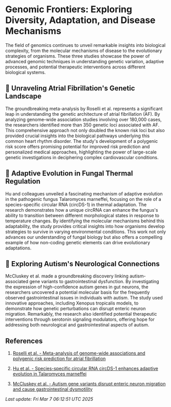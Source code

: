 # Genomic Frontiers: Exploring Diversity, Adaptation, and Disease Mechanisms

The field of genomics continues to unveil remarkable insights into biological complexity, from the molecular mechanisms of disease to the evolutionary strategies of organisms. These three studies showcase the power of advanced genomic techniques in understanding genetic variation, adaptive processes, and potential therapeutic interventions across different biological systems.

## 🧬 Unraveling Atrial Fibrillation's Genetic Landscape

The groundbreaking meta-analysis by Roselli et al. represents a significant leap in understanding the genetic architecture of atrial fibrillation (AF). By analyzing genome-wide association studies involving over 180,000 cases, the researchers identified more than 350 genetic loci associated with AF. This comprehensive approach not only doubled the known risk loci but also provided crucial insights into the biological pathways underlying this common heart rhythm disorder. The study's development of a polygenic risk score offers promising potential for improved risk prediction and personalized medical approaches, highlighting the power of large-scale genetic investigations in deciphering complex cardiovascular conditions.

## 🦠 Adaptive Evolution in Fungal Thermal Regulation

Hu and colleagues unveiled a fascinating mechanism of adaptive evolution in the pathogenic fungus Talaromyces marneffei, focusing on the role of a species-specific circular RNA (circDS-1) in thermal adaptation. The research demonstrates how a unique circRNA can enhance the fungus's ability to transition between different morphological states in response to temperature changes. By identifying the molecular mechanisms behind this adaptability, the study provides critical insights into how organisms develop strategies to survive in varying environmental conditions. This work not only advances our understanding of fungal biology but also offers a compelling example of how non-coding genetic elements can drive evolutionary adaptations.

## 🔬 Exploring Autism's Neurological Connections

McCluskey et al. made a groundbreaking discovery linking autism-associated gene variants to gastrointestinal dysfunction. By investigating the expression of high-confidence autism genes in gut neurons, the researchers uncovered a potential molecular basis for the frequently observed gastrointestinal issues in individuals with autism. The study used innovative approaches, including Xenopus tropicalis models, to demonstrate how genetic perturbations can disrupt enteric neuron migration. Remarkably, the research also identified potential therapeutic interventions through serotonin signaling modulators, offering hope for addressing both neurological and gastrointestinal aspects of autism.

## References

1. [Roselli et al. - Meta-analysis of genome-wide associations and polygenic risk prediction for atrial fibrillation](https://pubmed.ncbi.nlm.nih.gov/40050429)

2. [Hu et al. - Species-specific circular RNA circDS-1 enhances adaptive evolution in Talaromyces marneffei](https://pubmed.ncbi.nlm.nih.gov/40048447)

3. [McCluskey et al. - Autism gene variants disrupt enteric neuron migration and cause gastrointestinal dysmotility](https://pubmed.ncbi.nlm.nih.gov/40050271)

*Last update: Fri Mar  7 06:12:51 UTC 2025*
